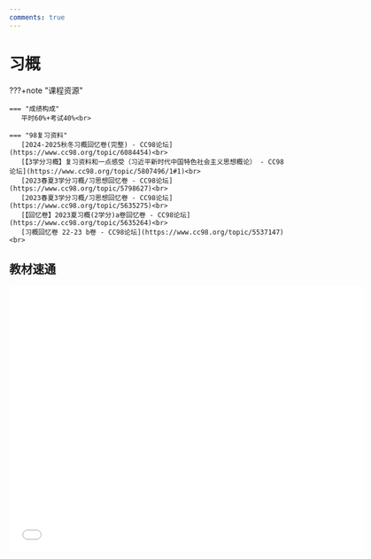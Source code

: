 ```yaml
---
comments: true
---
```



# 习概

???+note "课程资源"


    === "成绩构成"
       平时60%+考试40%<br>
       
    === "98复习资料"
       [2024-2025秋冬习概回忆卷(完整) - CC98论坛](https://www.cc98.org/topic/6084454)<br>
       [【3学分习概】复习资料和一点感受（习近平新时代中国特色社会主义思想概论） - CC98论坛](https://www.cc98.org/topic/5807496/1#1)<br>
       [2023春夏3学分习概/习思想回忆卷 - CC98论坛](https://www.cc98.org/topic/5798627)<br>
       [2023春夏3学分习概/习思想回忆卷 - CC98论坛](https://www.cc98.org/topic/5635275)<br>
       [【回忆卷】2023夏习概(2学分)a卷回忆卷 - CC98论坛](https://www.cc98.org/topic/5635264)<br>
       [习概回忆卷 22-23 b卷 - CC98论坛](https://www.cc98.org/topic/5537147)<br>



## 教材速通

<iframe src="//player.bilibili.com/player.html?isOutside=true&aid=113656327049715&bvid=BV1XAqZY2EAp&cid=27355580608&p=1&autoplay=0" width="640" height="480" scrolling="no" border="0" frameborder="no" framespacing="0" allowfullscreen="true"></iframe>
